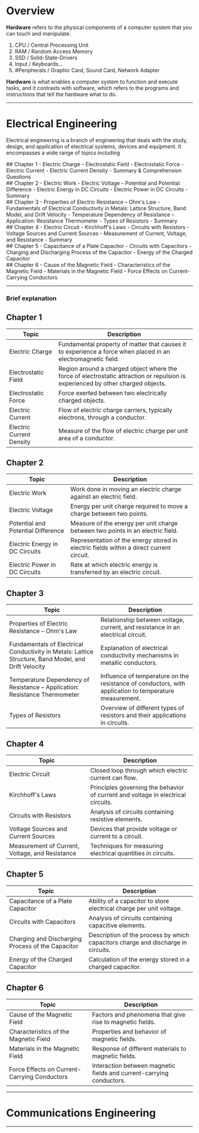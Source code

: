 # Overview
**Hardware** refers to the physical components of a computer system that you can touch and manipulate.

1. CPU / Central Processing Unit
2. RAM / Random Access Memory
3. SSD / Solid-State-Drivers
4. Input / Keyboards...
5. #Peripherals / Graphic Card, Sound Card, Network Adapter

**Hardware** is what enables a computer system to function and execute tasks, and it contrasts with software, which refers to the programs and instructions that tell the hardware what to do.

---

# Electrical Engineering 

Electrical engineering is a branch of engineering that deals with the study, design, and application of electrical systems, devices and equipment. It encompasses a wide range of topics including

<div className="chapter">
## Chapter 1
- Electric Charge
- Electrostatic Field
- Electrostatic Force
- Electric Current
- Electric Current Density
- Summary & Comprehension Questions
</div>

<div className="chapter">
## Chapter 2
- Electric Work
- Electric Voltage
- Potential and Potential Difference
- Electric Energy in DC Circuits
- Electric Power in DC Circuits
- Summary
</div>

<div className="chapter">
## Chapter 3
- Properties of Electric Resistance – Ohm's Law
- Fundamentals of Electrical Conductivity in Metals: Lattice Structure, Band Model, and Drift Velocity
- Temperature Dependency of Resistance – Application: Resistance Thermometer
- Types of Resistors
- Summary
</div>

<div className="chapter">
## Chapter 4
- Electric Circuit
- Kirchhoff's Laws
- Circuits with Resistors
- Voltage Sources and Current Sources
- Measurement of Current, Voltage, and Resistance
- Summary
</div>

<div className="chapter">
## Chapter 5
- Capacitance of a Plate Capacitor
- Circuits with Capacitors
- Charging and Discharging Process of the Capacitor
- Energy of the Charged Capacitor
</div>

<div className="chapter">
## Chapter 6
- Cause of the Magnetic Field
- Characteristics of the Magnetic Field
- Materials in the Magnetic Field
- Force Effects on Current-Carrying Conductors
</div>

---

### Brief explanation

## Chapter 1
| Topic | Description |
|-------|-------------|
| Electric Charge | Fundamental property of matter that causes it to experience a force when placed in an electromagnetic field. |
| Electrostatic Field | Region around a charged object where the force of electrostatic attraction or repulsion is experienced by other charged objects. |
| Electrostatic Force | Force exerted between two electrically charged objects. |
| Electric Current | Flow of electric charge carriers, typically electrons, through a conductor. |
| Electric Current Density | Measure of the flow of electric charge per unit area of a conductor. |

## Chapter 2
| Topic | Description |
|-------|-------------|
| Electric Work | Work done in moving an electric charge against an electric field. |
| Electric Voltage | Energy per unit charge required to move a charge between two points. |
| Potential and Potential Difference | Measure of the energy per unit charge between two points in an electric field. |
| Electric Energy in DC Circuits | Representation of the energy stored in electric fields within a direct current circuit. |
| Electric Power in DC Circuits | Rate at which electric energy is transferred by an electric circuit. |

## Chapter 3
| Topic | Description |
|-------|-------------|
| Properties of Electric Resistance – Ohm's Law | Relationship between voltage, current, and resistance in an electrical circuit. |
| Fundamentals of Electrical Conductivity in Metals: Lattice Structure, Band Model, and Drift Velocity | Explanation of electrical conductivity mechanisms in metallic conductors. |
| Temperature Dependency of Resistance – Application: Resistance Thermometer | Influence of temperature on the resistance of conductors, with application to temperature measurement. |
| Types of Resistors | Overview of different types of resistors and their applications in circuits. |

## Chapter 4
| Topic | Description |
|-------|-------------|
| Electric Circuit | Closed loop through which electric current can flow. |
| Kirchhoff's Laws | Principles governing the behavior of current and voltage in electrical circuits. |
| Circuits with Resistors | Analysis of circuits containing resistive elements. |
| Voltage Sources and Current Sources | Devices that provide voltage or current to a circuit. |
| Measurement of Current, Voltage, and Resistance | Techniques for measuring electrical quantities in circuits. |

## Chapter 5
| Topic | Description |
|-------|-------------|
| Capacitance of a Plate Capacitor | Ability of a capacitor to store electrical charge per unit voltage. |
| Circuits with Capacitors | Analysis of circuits containing capacitive elements. |
| Charging and Discharging Process of the Capacitor | Description of the process by which capacitors charge and discharge in circuits. |
| Energy of the Charged Capacitor | Calculation of the energy stored in a charged capacitor. |

## Chapter 6
| Topic | Description |
|-------|-------------|
| Cause of the Magnetic Field | Factors and phenomena that give rise to magnetic fields. |
| Characteristics of the Magnetic Field | Properties and behavior of magnetic fields. |
| Materials in the Magnetic Field | Response of different materials to magnetic fields. |
| Force Effects on Current-Carrying Conductors | Interaction between magnetic fields and current-carrying conductors. |

---
# Communications Engineering


---
